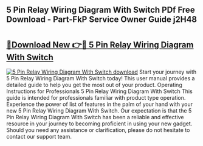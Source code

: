## 5 Pin Relay Wiring Diagram With Switch PDf Free Download - Part-FkP Service Owner Guide j2H48

# <h2><a href="http://dfs6z0j.blite.top/?on=5+Pin+Relay+Wiring+Diagram+With+Switch">🔗Download New 👉🔴 5 Pin Relay Wiring Diagram With Switch</a></h2>

[![5 Pin Relay Wiring Diagram With Switch download](https://i.imgur.com/lujVjoI.png)](http://dfs6z0j.blite.top/?on=5+Pin+Relay+Wiring+Diagram+With+Switch)
Start your journey with 5 Pin Relay Wiring Diagram With Switch today! This user manual provides a detailed guide to help you get the most out of your product. Operating Instructions for Professionals 5 Pin Relay Wiring Diagram With Switch This guide is intended for professionals familiar with product type operation. Experience the power of list of features in the palm of your hand with your new 5 Pin Relay Wiring Diagram With Switch. Our expectation is that the 5 Pin Relay Wiring Diagram With Switch has been a reliable and effective resource in your journey to becoming proficient in using your new gadget. Should you need any assistance or clarification, please do not hesitate to contact our support team.
